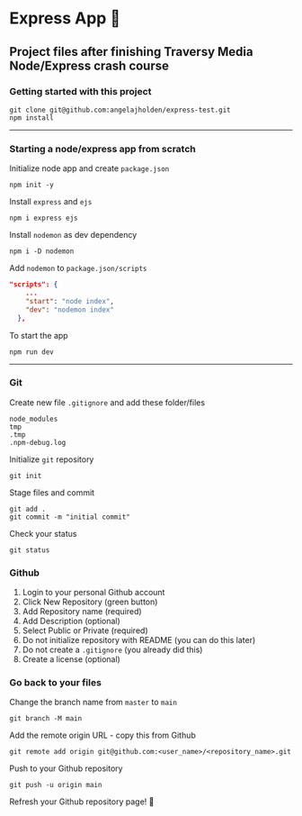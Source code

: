 # Express App :sunflower:

## Project files after finishing Traversy Media Node/Express crash course

### Getting started with this project

```
git clone git@github.com:angelajholden/express-test.git
npm install
```

---

### Starting a node/express app from scratch

Initialize node app and create `package.json`

```
npm init -y
```

Install `express` and `ejs`

```
npm i express ejs
```

Install `nodemon` as dev dependency

```
npm i -D nodemon
```

Add `nodemon` to `package.json/scripts`

```json
"scripts": {
    ...
    "start": "node index",
    "dev": "nodemon index"
  },
```

To start the app

```
npm run dev
```

---

### Git

Create new file `.gitignore` and add these folder/files

```
node_modules
tmp
.tmp
.npm-debug.log
```

Initialize `git` repository

```
git init
```

Stage files and commit

```
git add .
git commit -m "initial commit"
```

Check your status

```
git status
```

### Github

1. Login to your personal Github account
2. Click New Repository (green button)
3. Add Repository name (required)
4. Add Description (optional)
5. Select Public or Private (required)
6. Do not initialize repository with README (you can do this later)
7. Do not create a `.gitignore` (you already did this)
8. Create a license (optional)

### Go back to your files

Change the branch name from `master` to `main`

```
git branch -M main
```

Add the remote origin URL - copy this from Github

```
git remote add origin git@github.com:<user_name>/<repository_name>.git
```

Push to your Github repository

```
git push -u origin main
```

Refresh your Github repository page! :tada:
